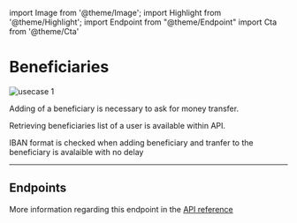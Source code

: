 import Image from '@theme/Image';
import Highlight from '@theme/Highlight';
import Endpoint from "@theme/Endpoint"
import Cta from '@theme/Cta'

# Beneficiaries

<Image src="docs/beneficiarymanagement.png" alt="usecase 1"/>

<Highlight>

Adding of a beneficiary is necessary to ask for money transfer.

</Highlight>

<Highlight type="tip">

Retrieving beneficiaries list of a user is available within API.

</Highlight>

<Highlight type="caution">

IBAN format is checked when adding beneficiary and tranfer to the beneficiary is avalaible with no delay

</Highlight>

---

## Endpoints

More information regarding this endpoint in the [API reference](/api/Core)


<Cta
  context="doc"
  ui="button"
  link="/api/Core"
  label="Try it out"
/>
